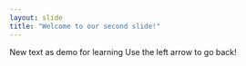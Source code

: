 ```yaml
---
layout: slide
title: "Welcome to our second slide!"
---
```

New text as demo for learning
Use the left arrow to go back!
